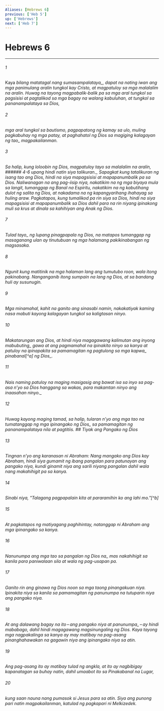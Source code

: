 ```yaml
---
Aliases: [Hebrews 6]
previous: ['Heb 5']
up: ['Hebrews']
next: ['Heb 7']
---
```

# Hebrews 6

***






















###### 1 










Kaya <i class="trans-change">bilang matatagal nang sumasampalataya_, dapat na nating iwan ang mga panimulang aralin tungkol kay Cristo, at magpatuloy sa mga malalalim na aralin. Huwag na tayong magpabalik-balik pa sa mga aral tungkol sa pagsisisi at pagtalikod sa mga bagay na walang kabuluhan, at tungkol sa pananampalataya sa Dios, 





















###### 2 










mga aral tungkol sa bautismo, pagpapatong ng kamay sa ulo, muling pagkabuhay ng mga patay, at paghahatol <i class="trans-change">ng Dios sa magiging kalagayan ng tao_ magpakailanman. 





















###### 3 










Sa halip, kung loloobin ng Dios, magpatuloy tayo sa malalalim na aralin, ###### 4-6 <i class="trans-change">upang hindi natin siya talikuran._ Sapagkat kung tatalikuran ng isang tao ang Dios, hindi na siya mapagsisisi at mapapanumbalik pa sa Dios. Naliwanagan na ang pag-iisip niya, nakatikim na ng mga biyaya mula sa langit, tumanggap ng Banal na Espiritu, nakatikim na ng kabutihang dulot ng salita ng Dios, at nakadama na ng kapangyarihang ihahayag sa huling araw. Pagkatapos, kung tumalikod pa rin siya sa Dios, hindi na siya mapagsisisi at mapapanumbalik sa Dios dahil para na rin niyang ipinakong muli sa krus at dinala sa kahihiyan ang Anak ng Dios. 





















###### 7 










<i class="trans-change">Tulad tayo_ ng lupang pinagpapala ng Dios, na matapos tumanggap ng masaganang ulan ay tinutubuan ng mga halamang pakikinabangan ng magsasaka. 





















###### 8 










Ngunit kung matitinik na mga halaman lang ang tumutubo roon, wala itong pakinabang. Nanganganib itong sumpain na lang ng Dios, at sa bandang huli ay susunugin. 





















###### 9 










Mga minamahal, kahit na ganito ang sinasabi namin, nakakatiyak kaming nasa mabuti kayong kalagayan tungkol sa kaligtasan ninyo. 





















###### 10 










Makatarungan ang Dios, at hindi niya magagawang kalimutan ang inyong <i class="trans-change">mabubuting_ gawa at ang pagmamahal na ipinakita ninyo sa kanya at patuloy na ipinapakita sa pamamagitan ng pagtulong sa mga <i class="trans-change">kapwa_ pinabanal[^a] <i class="trans-change">ng Dios_. 





















###### 11 










Nais naming patuloy na maging masigasig ang bawat isa sa inyo sa pag-asa nʼyo sa Dios hanggang sa wakas, <i class="trans-change">para makamtan ninyo ang inaasahan ninyo._ 





















###### 12 










Huwag kayong maging tamad, sa halip, tularan nʼyo ang mga tao na tumatanggap ng mga ipinangako <i class="trans-change">ng Dios_ sa pamamagitan ng pananampalataya nila at pagtitiis. ## Tiyak ang Pangako ng Dios 





















###### 13 










Tingnan nʼyo ang karanasan ni Abraham: Nang mangako ang Dios kay Abraham, hindi siya gumamit ng ibang pangalan para patunayan ang pangako niya, kundi ginamit niya ang sarili niyang pangalan dahil wala nang makahihigit pa sa kanya. 





















###### 14 










Sinabi niya, "Talagang pagpapalain kita at pararamihin ko ang lahi mo."[^b] 





















###### 15 










At pagkatapos ng matiyagang paghihintay, natanggap ni Abraham ang mga ipinangako sa kanya. 





















###### 16 










Nanunumpa ang mga tao sa <i class="trans-change">pangalan ng Dios na_ mas nakahihigit sa kanila para paniwalaan sila at wala ng pag-usapan pa. 





















###### 17 










Ganito rin ang ginawa ng Dios noon sa mga taong pinangakuan niya. Ipinakita niya sa kanila sa pamamagitan ng panunumpa na tutuparin niya ang pangako niya. 





















###### 18 










At ang dalawang bagay na ito – <i class="trans-change">ang pangako niya at panunumpa_ – ay hindi mababago, dahil hindi magagawang magsinungaling ng Dios. Kaya tayong mga nagpakalinga sa kanya ay may matibay na pag-asang pinanghahawakan na gagawin niya ang ipinangako niya sa atin. 





















###### 19 










Ang pag-asang ito ay matibay tulad ng angkla, at ito ay nagbibigay kapanatagan sa buhay natin, dahil umaabot ito sa Pinakabanal na Lugar, 





















###### 20 










kung saan nauna nang pumasok si Jesus para sa atin. Siya ang punong pari natin magpakailanman, katulad ng pagkapari ni Melkizedek.
